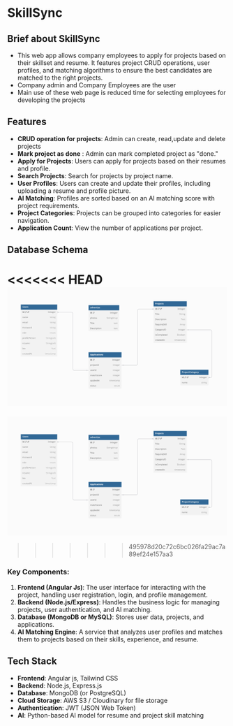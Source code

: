 # SkillSync

## Brief about SkillSync
- This web app allows company employees to apply for projects based on their skillset and resume. It features project CRUD operations, user profiles, and matching algorithms to ensure the best candidates are matched to the right projects.
- Company admin and Company Employees are the user 
- Main use of these web page is reduced time for selecting employees for developing the projects

## Features
- **CRUD operation for projects**: Admin can create, read,update and delete projects
- **Mark project as done** : Admin can mark completed project as "done."
- **Apply for Projects**: Users can apply for projects based on their resumes and profile.
- **Search Projects**: Search for projects by project name.
- **User Profiles**: Users can create and update their profiles, including uploading a resume and profile picture.
- **AI Matching**: Profiles are sorted based on an AI matching score with project requirements.
- **Project Categories**: Projects can be grouped into categories for easier navigation.
- **Application Count**: View the number of applications per project.


## Database Schema  
<<<<<<< HEAD
![Alt text](https://github.com/Rohangambig/SkillSync/blob/main/skill-sync/Schema%20Representation.png)
=======
![Alt text](https://github.com/Rohangambig/SkillSync/blob/main/Schema%20Representation.png)
>>>>>>> 495978d20c72c6bc026fa29ac7a89ef24e157aa3

### Key Components:
1. **Frontend (Angular Js)**: The user interface for interacting with the project, handling user registration, login, and profile management.
2. **Backend (Node.js/Express)**: Handles the business logic for managing projects, user authentication, and AI matching.
3. **Database (MongoDB or MySQL)**: Stores user data, projects, and applications.
4. **AI Matching Engine**: A service that analyzes user profiles and matches them to projects based on their skills, experience, and resume.

## Tech Stack
- **Frontend**: Angular js, Tailwind CSS
- **Backend**: Node.js, Express.js
- **Database**: MongoDB (or PostgreSQL)
- **Cloud Storage**: AWS S3 / Cloudinary for file storage
- **Authentication**: JWT (JSON Web Token)
- **AI**: Python-based AI model for resume and project skill matching

